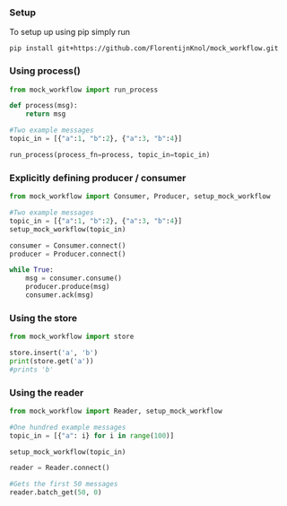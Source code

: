 ### Setup

To setup up using pip simply run

```
pip install git+https://github.com/FlorentijnKnol/mock_workflow.git
```


### Using process()

```python
from mock_workflow import run_process

def process(msg):
    return msg

#Two example messages
topic_in = [{"a":1, "b":2}, {"a":3, "b":4}]

run_process(process_fn=process, topic_in=topic_in)
```

### Explicitly defining producer / consumer

```python
from mock_workflow import Consumer, Producer, setup_mock_workflow

#Two example messages
topic_in = [{"a":1, "b":2}, {"a":3, "b":4}]
setup_mock_workflow(topic_in)

consumer = Consumer.connect()
producer = Producer.connect()

while True:
    msg = consumer.consume()
    producer.produce(msg)
    consumer.ack(msg)
```

### Using the store
```python
from mock_workflow import store

store.insert('a', 'b')
print(store.get('a'))
#prints 'b'
```

### Using the reader
```python
from mock_workflow import Reader, setup_mock_workflow

#One hundred example messages
topic_in = [{"a": i} for i in range(100)]

setup_mock_workflow(topic_in)

reader = Reader.connect()

#Gets the first 50 messages
reader.batch_get(50, 0)
```